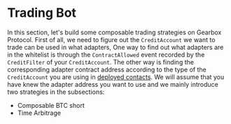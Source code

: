 # Trading Bot

In this section, let's build some composable trading strategies on Gearbox Protocol. First of all, we need to figure out the `CreditAccount` we want to trade can be used in what adapters, One way to find out what adapters are in the whitelist is through the `ContractAllowed` event recorded by the `CreditFilter` of your `CreditAccount`. The other way is finding the corresponding adapter contract address according to the type of the `CreditAccount` you are using in [deployed contacts](../../deployed-contracts). We will assume that you have knew the adapter address you want to use and we mainly introduce two strategies in the subsections:

* Composable BTC short
* Time Arbitrage
